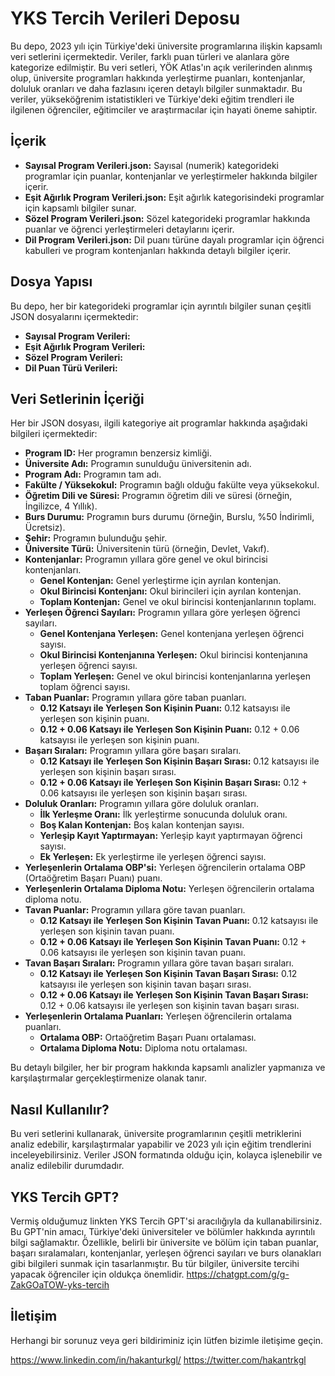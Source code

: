 # YKS Tercih Verileri Deposu

Bu depo, 2023 yılı için Türkiye'deki üniversite programlarına ilişkin kapsamlı veri setlerini içermektedir. Veriler, farklı puan türleri ve alanlara göre kategorize edilmiştir. Bu veri setleri, YÖK Atlas'ın açık verilerinden alınmış olup, üniversite programları hakkında yerleştirme puanları, kontenjanlar, doluluk oranları ve daha fazlasını içeren detaylı bilgiler sunmaktadır. Bu veriler, yükseköğrenim istatistikleri ve Türkiye'deki eğitim trendleri ile ilgilenen öğrenciler, eğitimciler ve araştırmacılar için hayati öneme sahiptir.

## İçerik

- **Sayısal Program Verileri.json:** Sayısal (numerik) kategorideki programlar için puanlar, kontenjanlar ve yerleştirmeler hakkında bilgiler içerir.
- **Eşit Ağırlık Program Verileri.json:** Eşit ağırlık kategorisindeki programlar için kapsamlı bilgiler sunar.
- **Sözel Program Verileri.json:** Sözel kategorideki programlar hakkında puanlar ve öğrenci yerleştirmeleri detaylarını içerir.
- **Dil Program Verileri.json:** Dil puanı türüne dayalı programlar için öğrenci kabulleri ve program kontenjanları hakkında detaylı bilgiler içerir.

## Dosya Yapısı

Bu depo, her bir kategorideki programlar için ayrıntılı bilgiler sunan çeşitli JSON dosyalarını içermektedir:

- **Sayısal Program Verileri:**
- **Eşit Ağırlık Program Verileri:**  
- **Sözel Program Verileri:**
- **Dil Puan Türü Verileri:**
  

## Veri Setlerinin İçeriği

Her bir JSON dosyası, ilgili kategoriye ait programlar hakkında aşağıdaki bilgileri içermektedir:

- **Program ID:** Her programın benzersiz kimliği.
- **Üniversite Adı:** Programın sunulduğu üniversitenin adı.
- **Program Adı:** Programın tam adı.
- **Fakülte / Yüksekokul:** Programın bağlı olduğu fakülte veya yüksekokul.
- **Öğretim Dili ve Süresi:** Programın öğretim dili ve süresi (örneğin, İngilizce, 4 Yıllık).
- **Burs Durumu:** Programın burs durumu (örneğin, Burslu, %50 İndirimli, Ücretsiz).
- **Şehir:** Programın bulunduğu şehir.
- **Üniversite Türü:** Üniversitenin türü (örneğin, Devlet, Vakıf).
- **Kontenjanlar:** Programın yıllara göre genel ve okul birincisi kontenjanları.
  - **Genel Kontenjan:** Genel yerleştirme için ayrılan kontenjan.
  - **Okul Birincisi Kontenjanı:** Okul birincileri için ayrılan kontenjan.
  - **Toplam Kontenjan:** Genel ve okul birincisi kontenjanlarının toplamı.
- **Yerleşen Öğrenci Sayıları:** Programın yıllara göre yerleşen öğrenci sayıları.
  - **Genel Kontenjana Yerleşen:** Genel kontenjana yerleşen öğrenci sayısı.
  - **Okul Birincisi Kontenjanına Yerleşen:** Okul birincisi kontenjanına yerleşen öğrenci sayısı.
  - **Toplam Yerleşen:** Genel ve okul birincisi kontenjanlarına yerleşen toplam öğrenci sayısı.
- **Taban Puanlar:** Programın yıllara göre taban puanları.
  - **0.12 Katsayı ile Yerleşen Son Kişinin Puanı:** 0.12 katsayısı ile yerleşen son kişinin puanı.
  - **0.12 + 0.06 Katsayı ile Yerleşen Son Kişinin Puanı:** 0.12 + 0.06 katsayısı ile yerleşen son kişinin puanı.
- **Başarı Sıraları:** Programın yıllara göre başarı sıraları.
  - **0.12 Katsayı ile Yerleşen Son Kişinin Başarı Sırası:** 0.12 katsayısı ile yerleşen son kişinin başarı sırası.
  - **0.12 + 0.06 Katsayı ile Yerleşen Son Kişinin Başarı Sırası:** 0.12 + 0.06 katsayısı ile yerleşen son kişinin başarı sırası.
- **Doluluk Oranları:** Programın yıllara göre doluluk oranları.
  - **İlk Yerleşme Oranı:** İlk yerleştirme sonucunda doluluk oranı.
  - **Boş Kalan Kontenjan:** Boş kalan kontenjan sayısı.
  - **Yerleşip Kayıt Yaptırmayan:** Yerleşip kayıt yaptırmayan öğrenci sayısı.
  - **Ek Yerleşen:** Ek yerleştirme ile yerleşen öğrenci sayısı.
- **Yerleşenlerin Ortalama OBP'si:** Yerleşen öğrencilerin ortalama OBP (Ortaöğretim Başarı Puanı) puanı.
- **Yerleşenlerin Ortalama Diploma Notu:** Yerleşen öğrencilerin ortalama diploma notu.
- **Tavan Puanlar:** Programın yıllara göre tavan puanları.
  - **0.12 Katsayı ile Yerleşen Son Kişinin Tavan Puanı:** 0.12 katsayısı ile yerleşen son kişinin tavan puanı.
  - **0.12 + 0.06 Katsayı ile Yerleşen Son Kişinin Tavan Puanı:** 0.12 + 0.06 katsayısı ile yerleşen son kişinin tavan puanı.
- **Tavan Başarı Sıraları:** Programın yıllara göre tavan başarı sıraları.
  - **0.12 Katsayı ile Yerleşen Son Kişinin Tavan Başarı Sırası:** 0.12 katsayısı ile yerleşen son kişinin tavan başarı sırası.
  - **0.12 + 0.06 Katsayı ile Yerleşen Son Kişinin Tavan Başarı Sırası:** 0.12 + 0.06 katsayısı ile yerleşen son kişinin tavan başarı sırası.
- **Yerleşenlerin Ortalama Puanları:** Yerleşen öğrencilerin ortalama puanları.
  - **Ortalama OBP:** Ortaöğretim Başarı Puanı ortalaması.
  - **Ortalama Diploma Notu:** Diploma notu ortalaması.

Bu detaylı bilgiler, her bir program hakkında kapsamlı analizler yapmanıza ve karşılaştırmalar gerçekleştirmenize olanak tanır.

## Nasıl Kullanılır?

Bu veri setlerini kullanarak, üniversite programlarının çeşitli metriklerini analiz edebilir, karşılaştırmalar yapabilir ve 2023 yılı için eğitim trendlerini inceleyebilirsiniz. Veriler JSON formatında olduğu için, kolayca işlenebilir ve analiz edilebilir durumdadır.

## YKS Tercih GPT?
Vermiş olduğumuz linkten YKS Tercih GPT'si aracılığıyla da kullanabilirsiniz. Bu GPT'nin amacı, Türkiye'deki üniversiteler ve bölümler hakkında ayrıntılı bilgi sağlamaktır. Özellikle, belirli bir üniversite ve bölüm için taban puanlar, başarı sıralamaları, kontenjanlar, yerleşen öğrenci sayıları ve burs olanakları gibi bilgileri sunmak için tasarlanmıştır. Bu tür bilgiler, üniversite tercihi yapacak öğrenciler için oldukça önemlidir.
https://chatgpt.com/g/g-ZakGOaTOW-yks-tercih

## İletişim
Herhangi bir sorunuz veya geri bildiriminiz için lütfen bizimle iletişime geçin.

https://www.linkedin.com/in/hakanturkgl/
https://twitter.com/hakantrkgl



